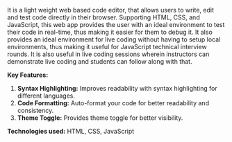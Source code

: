 It is a light weight web based code editor, that allows users to write, edit and test code directly in their browser. Supporting HTML, CSS, and JavaScript, this web app provides the user with an ideal environment to test their code in real-time, thus making it easier for them to debug it. It also provides an ideal environment for live coding without having to setup local environments, thus making it useful for JavaScript technical interview rounds. It is also useful in live coding sessions wherein instructors can demonstrate live coding and students can follow along with that.  

**Key Features:**
1) **Syntax Highlighting:** Improves readability with syntax highlighting for different languages.
2) **Code Formatting:** Auto-format your code for better readability and consistency.
3) **Theme Toggle:** Provides theme toggle for better visibility.

**Technologies used:** HTML, CSS, JavaScript
   
